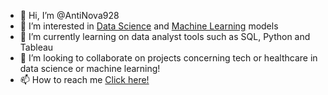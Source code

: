 - 👋 Hi, I’m @AntiNova928
- 👀 I’m interested in [Data Science](https://www.udemy.com/course/100-days-of-code/) and [Machine Learning](https://www.youtube.com/watch?v=sw3o0rAazMg&list=LL&index=7) models
- 🌱 I’m currently learning on data analyst tools such as SQL, Python and Tableau
- 💞️ I’m looking to collaborate on projects concerning tech or healthcare in data science or machine learning!
- 📫 How to reach me [Click here!](linkedin.com/in/daniel-ng-b9b817241)

<!---
AntiNova928/AntiNova928 is a ✨ special ✨ repository because its `README.md` (this file) appears on your GitHub profile.
You can click the Preview link to take a look at your changes.
--->
